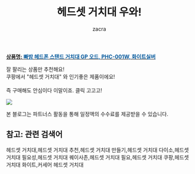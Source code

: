 ﻿---
layout: post
title:  "헤드셋 거치대 우와!"
author: zacra
categories: [ 아이템 ]
tags: [헤드셋 거치대,헤드셋 거치대 추천,헤드셋 거치대 만들기,헤드셋 거치대 다이소,헤드셋 거치대 필요성,헤드셋 거치대 퀘이사존,헤드셋 거치대 필요,헤드셋 거치대 쿠팡,헤드셋 거치대 화이트,커세어 헤드셋 거치대]
image: https://static.coupangcdn.com/image/retail/images/10510230353553-fd55f081-d5ab-42e8-851e-b6a376783e85.jpg 
description: "쿠팡에서 헤드셋 거치대 관련 상품으로 가장 잘팔리는 제품 중 하나라는 사실!!."
rating: 4.5
---

<a href="https://link.coupang.com/re/AFFSDP?lptag=AF8407795&pageKey=1421433131&itemId=2459943962&vendorItemId=70453456237&traceid=V0-153-c003f51e974912a2"><b>상품명: <font color='#01579B'>빠밤 헤드폰 스탠드 거치대 GP 오드, PHC-001W, 화이트실버</font></b></a>

잘 팔리는 상품만 추천해요!<br/>
쿠팡에서 "헤드셋 거치대" 와 인기좋은 제품이에요!<br/><br/>
즉 구매해도 안심이다 이말이죠. 클릭 고고고! <br/>



<a href="https://link.coupang.com/re/AFFSDP?lptag=AF8407795&pageKey=1421433131&itemId=2459943962&vendorItemId=70453456237&traceid=V0-153-c003f51e974912a2"><img src="https://thumbnail9.coupangcdn.com/thumbnails/remote/q89/image/retail/images/2020/03/23/14/6/0d30629b-3722-48ad-ace3-6d3aed840fa0.jpg"></a> 

본 블로그는 파트너스 활동을 통해 일정액의 수수료를 제공받을 수 있습니다.

## 참고: 관련 검색어    
헤드셋 거치대,헤드셋 거치대 추천,헤드셋 거치대 만들기,헤드셋 거치대 다이소,헤드셋 거치대 필요성,헤드셋 거치대 퀘이사존,헤드셋 거치대 필요,헤드셋 거치대 쿠팡,헤드셋 거치대 화이트,커세어 헤드셋 거치대